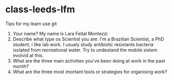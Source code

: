 # class-leeds-lfm
Tips for my learn use git

1. Your name?
My name is Lara Feital Montezzi
2. Describe what type os Scientist you are.
I'm a Brazilian Scientist, a PhD student, i like lab work. I usualy study antibiotic resistants bacteria isolated from recreational water. Try to undestand the mobile sistem evolvid at this.
3. What are the three main activities you've been doing at work in the past month?
4. What are the three most imortant tools or strategies for organising work?
